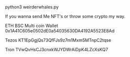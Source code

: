 python3 weirderwhales.py







If you wanna send Me NFT's or throw some crypto my way.


ETH BSC Multi coin Wallet
0x1A41C605e0502dE0a54035630DA4192A5523E8Ad


Tezos
KT1EpGgjQs73QfFJs9z7m1Mxm5MTnpC2tqse


Tron
TVwQvHsCJ3cnxkWJYDWrAiDpK4LZcXsKQ7
